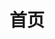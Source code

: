 ---
home: true
layout: BlogHome
icon: home
title: 首页
heroImage: /thumb.png
heroText: QuenTine的博客
heroFullScreen: true
tagline: 要多想
footer: 源码受仓库指定协议保护，文档受著作权法保护，作者保留所有权利，转载需经作者同意。
---